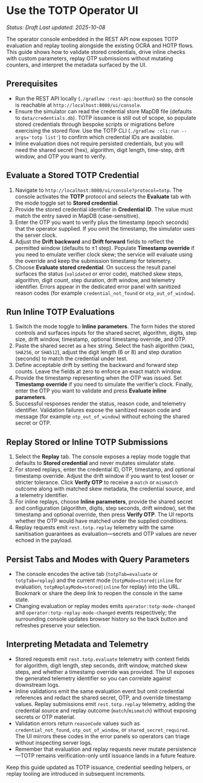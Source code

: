 # Use the TOTP Operator UI

_Status: Draft_
_Last updated: 2025-10-08_

The operator console embedded in the REST API now exposes TOTP evaluation and replay tooling alongside the existing OCRA and HOTP flows. This guide shows how to validate stored credentials, drive inline checks with custom parameters, replay OTP submissions without mutating counters, and interpret the metadata surfaced by the UI.

## Prerequisites
- Run the REST API locally (`./gradlew :rest-api:bootRun`) so the console is reachable at `http://localhost:8080/ui/console`.
- Ensure the simulator can read the credential store MapDB file (defaults to `data/credentials.db`). TOTP issuance is still out of scope, so populate stored credentials through bespoke scripts or migrations before exercising the stored flow. Use the TOTP CLI (`./gradlew :cli:run --args='totp list'`) to confirm which credential IDs are available.
- Inline evaluation does not require persisted credentials, but you will need the shared secret (hex), algorithm, digit length, time-step, drift window, and OTP you want to verify.

## Evaluate a Stored TOTP Credential
1. Navigate to `http://localhost:8080/ui/console?protocol=totp`. The console activates the **TOTP** protocol and selects the **Evaluate** tab with the mode toggle set to **Stored credential**.
2. Provide the stored credential identifier in **Credential ID**. The value must match the entry saved in MapDB (case-sensitive).
3. Enter the OTP you want to verify plus the timestamp (epoch seconds) that the operator supplied. If you omit the timestamp, the simulator uses the server clock.
4. Adjust the **Drift backward** and **Drift forward** fields to reflect the permitted window (defaults to ±1 step). Populate **Timestamp override** if you need to emulate verifier clock skew; the service will evaluate using the override and keep the submission timestamp for telemetry.
5. Choose **Evaluate stored credential**. On success the result panel surfaces the status (`validated` or error code), matched skew steps, algorithm, digit count, step duration, drift window, and telemetry identifier. Errors appear in the dedicated error panel with sanitized reason codes (for example `credential_not_found` or `otp_out_of_window`).

## Run Inline TOTP Evaluations
1. Switch the mode toggle to **Inline parameters**. The form hides the stored controls and surfaces inputs for the shared secret, algorithm, digits, step size, drift window, timestamp, optional timestamp override, and OTP.
2. Paste the shared secret as a hex string. Select the hash algorithm (`SHA1`, `SHA256`, or `SHA512`), adjust the digit length (6 or 8) and step duration (seconds) to match the credential under test.
3. Define acceptable drift by setting the backward and forward step counts. Leave the fields at zero to enforce an exact match window.
4. Provide the timestamp representing when the OTP was issued. Set **Timestamp override** if you need to simulate the verifier’s clock. Finally, enter the OTP you want to validate and press **Evaluate inline parameters**.
5. Successful responses render the status, reason code, and telemetry identifier. Validation failures expose the sanitized reason code and message (for example `otp_out_of_window`) without echoing the shared secret or OTP.

## Replay Stored or Inline TOTP Submissions
1. Select the **Replay** tab. The console exposes a replay mode toggle that defaults to **Stored credential** and never mutates simulator state.
2. For stored replays, enter the credential ID, OTP, timestamp, and optional timestamp override. Adjust the drift window if you want to test looser or stricter tolerance. Click **Verify OTP** to receive a `match` or `mismatch` outcome along with matched skew metadata, the credential source, and a telemetry identifier.
3. For inline replays, choose **Inline parameters**, provide the shared secret and configuration (algorithm, digits, step seconds, drift window), set the timestamp and optional override, then press **Verify OTP**. The UI reports whether the OTP would have matched under the supplied conditions.
4. Replay requests emit `rest.totp.replay` telemetry with the same sanitisation guarantees as evaluation—secrets and OTP values are never echoed in the payload.

## Persist Tabs and Modes with Query Parameters
- The console encodes the active tab (`totpTab=evaluate` or `totpTab=replay`) and the current mode (`totpMode=stored|inline` for evaluation, `totpReplayMode=stored|inline` for replay) into the URL. Bookmark or share the deep link to reopen the console in the same state.
- Changing evaluation or replay modes emits `operator:totp-mode-changed` and `operator:totp-replay-mode-changed` events respectively; the surrounding console updates browser history so the back button and refreshes preserve your selection.

## Interpreting Metadata and Telemetry
- Stored requests emit `rest.totp.evaluate` telemetry with context fields for algorithm, digit length, step seconds, drift window, matched skew steps, and whether a timestamp override was provided. The UI exposes the generated telemetry identifier so you can correlate against downstream logs.
- Inline validations emit the same evaluation event but omit credential references and redact the shared secret, OTP, and override timestamp values. Replay submissions emit `rest.totp.replay` telemetry, adding the credential source and replay outcome (`match`/`mismatch`) without exposing secrets or OTP material.
- Validation errors return `reasonCode` values such as `credential_not_found`, `otp_out_of_window`, or `shared_secret_required`. The UI mirrors these codes in the error panels so operators can triage without inspecting server logs.
- Remember that evaluation and replay requests never mutate persistence—TOTP remains verification-only until issuance lands in a future feature.

Keep this guide updated as TOTP issuance, credential seeding helpers, or replay tooling are introduced in subsequent increments.
